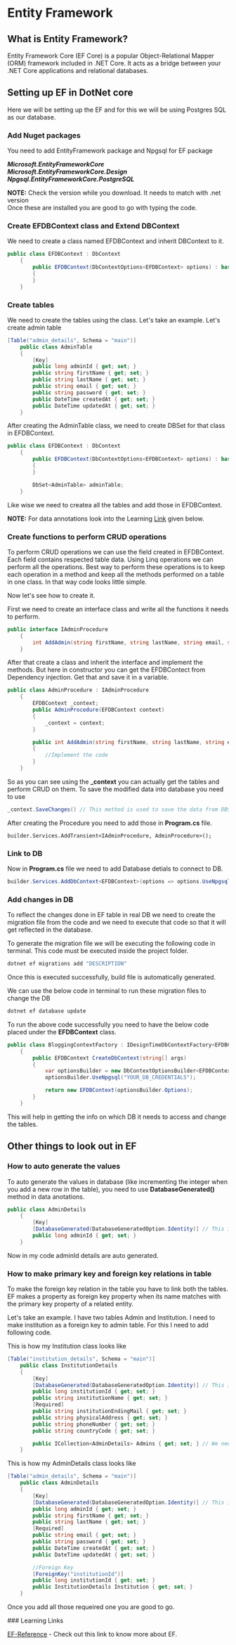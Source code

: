 # Entity Framework
## What is Entity Framework?
Entity Framework Core (EF Core) is a popular Object-Relational Mapper (ORM) framework included in .NET Core. It acts as a bridge between your .NET Core applications and relational databases.
## Setting up EF in DotNet core
Here we will be setting up the EF and for this we will be using Postgres SQL as our database.
### Add Nuget packages
You need to add EntityFramework package and Npgsql for EF package<br/>

<b><i>Microsoft.EntityFrameworkCore</i></b><br/>
<b><i>Microsoft.EntityFrameworkCore.Design</i></b><br/>
<b><i>Npgsql.EntityFrameworkCore.PostgreSQL</i></b><br/>

<b>NOTE:</b> Check the version while you download. It needs to match with .net version <br/>
Once these are installed you are good to go with typing the code.

### Create EFDBContext class and Extend DBContext
We need to create a class named EFDBContext and inherit DBContext to it.
```c#
public class EFDBContext : DbContext
	{
		public EFDBContext(DbContextOptions<EFDBContext> options) : base(options)
		{
		}
	}
```


### Create tables
We need to create the tables using the class.
Let's take an example. Let's create admin table
```c#
[Table("admin_details", Schema = "main")]
	public class AdminTable
	{
		[Key]
		public long adminId { get; set; }
		public string firstName { get; set; }
		public string lastName { get; set; }
		public string email { get; set; }
		public string password { get; set; }
		public DateTime createdAt { get; set; }
		public DateTime updatedAt { get; set; }
	}
```

After creating the AdminTable class, we need to create DBSet for that class in EFDBContext.

```c#
public class EFDBContext : DbContext
	{
		public EFDBContext(DbContextOptions<EFDBContext> options) : base(options)
		{
		}

        DbSet<AdminTable> adminTable;
	}
```

Like wise we need to createa all the tables and add those in EFDBContext.

<b>NOTE:</b> For data annotations look into the Learning [Link](#links) given below.<br/>

### Create functions to perform CRUD operations
To perform CRUD operations we can use the field created in EFDBContext. Each field contains respected table data. Using Linq operations we can perform all the operations.
Best way to perform these operations is to keep each operation in a method and keep all the methods performed on a table in one class. In that way code looks little simple.

Now let's see how to create it.

First we need to create an interface class and write all the functions it needs to perform.
```c#
public interface IAdminProcedure
	{
		int AddAdmin(string firstName, string lastName, string email, string password);
	}
```
After that create a class and inherit the interface and implement the methods. But here in constructor you can get the EFDBContect from Dependency injection. Get that and save it in a variable.

```c#
public class AdminProcedure : IAdminProcedure
	{
		EFDBContext _context;
		public AdminProcedure(EFDBContext context)
		{
			_context = context;
		}

        public int AddAdmin(string firstName, string lastName, string email, string password)
        {
            //Implement the code
        }
    }
```
So as you can see using the <b>_context</b> you can actually get the tables and perform CRUD on them. To save the modified data into database you need to use
```c#
_context.SaveChanges() // This method is used to save the data from DBSet to Database
```

After creating the Procedure you need to add those in <b>Program.cs</b> file.
```
builder.Services.AddTransient<IAdminProcedure, AdminProcedure>();
```


### Link to DB
Now in <b>Program.cs</b> file we need to add Database detials to connect to DB.
```c#
builder.Services.AddDbContext<EFDBContext>(options => options.UseNpgsql("YOUR_DB_CREDENTIALS"));
```

### Add changes in DB
To reflect the changes done in EF table in real DB we need to create the migration file from the code and we need to execute that code so that it will get reflected in the database.

To generate the migration file we will be executing the following code in terminal. This code must be executed inside the project folder.
```sh
dotnet ef migrations add "DESCRIPTION"
```
Once this is executed successfully, build file is automatically generated.

We can use the below code in terminal to run these migration files to change the DB
``` sh
dotnet ef database update
```
To run the above code successfully you need to have the below code placed under the <b>EFDBContext</b> class.
```c#
public class BloggingContextFactory : IDesignTimeDbContextFactory<EFDBContext>
    {
        public EFDBContext CreateDbContext(string[] args)
        {
            var optionsBuilder = new DbContextOptionsBuilder<EFDBContext>();
            optionsBuilder.UseNpgsql("YOUR_DB_CREDENTIALS");

            return new EFDBContext(optionsBuilder.Options);
        }
    }
```
This will help in getting the info on which DB it needs to access and change the tables.

## Other things to look out in EF
### How to auto generate the values
To auto generate the values in database (like incrementing the integer when you add a new row in the table), you need to use <b>DatabaseGenerated()</b> method in data anotations.

```c#
public class AdminDetails
	{
		[Key]
		[DatabaseGenerated(DatabaseGeneratedOption.Identity)] // This is used to auto generate unique id
		public long adminId { get; set; }
	}
```

Now in my code adminId details are auto generated.
### How to make primary key and foreign key relations in table

To make the foreign key relation in the table you have to link both the tables.
EF makes a property as foreign key property when its name matches with the primary key property of a related entity.

Let's take an example. I have two tables Admin and Institution. I need to make institution as a foreign key to admin table. For this I need to add following code.

This is how my Institution class looks like
```c#
[Table("institution_details", Schema = "main")]
	public class InstitutionDetails
	{
        [Key]
        [DatabaseGenerated(DatabaseGeneratedOption.Identity)] // This is used to auto generate unique id
        public long institutionId { get; set; }
        public string institutionName { get; set; }
        [Required]
        public string institutionEndingMail { get; set; }
        public string physicalAddress { get; set; }
        public string phoneNumber { get; set; }
        public string countryCode { get; set; }

        public ICollection<AdminDetails> Admins { get; set; } // We need to add the collection of AdminDetails as it is the one that has InstitutionId as foreign key
    }
```

This is how my AdminDetails class looks like
```c#
[Table("admin_details", Schema = "main")]
	public class AdminDetails
	{
		[Key]
		[DatabaseGenerated(DatabaseGeneratedOption.Identity)] // This is used to auto generate unique id
		public long adminId { get; set; }
		public string firstName { get; set; }
		public string lastName { get; set; }
		[Required]
		public string email { get; set; }
		public string password { get; set; }
		public DateTime createdAt { get; set; }
		public DateTime updatedAt { get; set; }

		//Foreign Key
		[ForeignKey("institutionId")]
        public long institutionId { get; set; }
		public InstitutionDetails Institution { get; set; }
    }
```

Once you add all those requeired one you are good to go.


<a id="links">### Learning Links</a>

[EF-Reference](https://www.entityframeworktutorial.net/code-first/table-dataannotations-attribute-in-code-first.aspx) - Check out this link to know more about EF.
